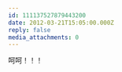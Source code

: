 ```yaml
---
id: 111137527879443200
date: 2012-03-21T15:05:00.000Z
reply: false
media_attachments: 0
---
```


呵呵！！！ ​​​​

